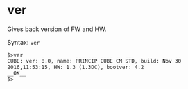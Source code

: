 # ver

Gives back version of FW and HW.

Syntax: `ver`

```
$>ver
CUBE: ver: 8.0, name: PRINCIP CUBE CM STD, build: Nov 30 2016,11:53:15, HW: 1.3 (1.3DC), bootver: 4.2
__OK__
$>
```